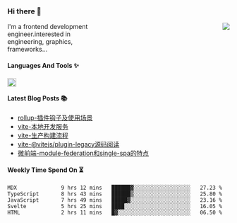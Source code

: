 <!--
**zhaohuanyuu/zhaohuanyuu** is a ✨ _special_ ✨ repository because its `README.md` (this file) appears on your GitHub profile.
-->

### Hi there 👋

<picture>
  <source media="(prefers-color-scheme: dark)" srcset="https://github-readme-stats.vercel.app/api?username=zhaohuanyuu&count_private=true&show_icons=true&theme=city_lights&hide_title=true">
  <img align="right" src="https://github-readme-stats.vercel.app/api?username=zhaohuanyuu&count_private=true&show_icons=true&hide_title=true">
</picture>

<p align="left" style="width:40%">I'm a frontend development engineer.interested in engineering, graphics, frameworks...</p>

#### Languages And Tools ✨

<img align="left" height="20" src="https://skillicons.dev/icons?i=js,ts,nodejs,rust,react,vue,svelte,gatsby,graphql,nestjs" />

</br>

#### Latest Blog Posts 📚
<!-- BLOG-POST-LIST:START -->
- [rollup-插件钩子及使用场景](https://auu.zone/post/rollup-plugin)
- [vite-本地开发服务](https://auu.zone/post/vite-server)
- [vite-生产构建流程](https://auu.zone/post/vite-build)
- [vite-@vitejs/plugin-legacy源码阅读](https://auu.zone/post/vite-legacy)
- [微前端-module-federation和single-spa的特点](https://auu.zone/post/micro-fe)
<!-- BLOG-POST-LIST:END -->

#### Weekly Time Spend On ⏳
<!--START_SECTION:waka-->

```text
MDX              9 hrs 12 mins   ██████▓░░░░░░░░░░░░░░░░░░   27.23 %
TypeScript       8 hrs 43 mins   ██████▒░░░░░░░░░░░░░░░░░░   25.80 %
JavaScript       7 hrs 49 mins   █████▓░░░░░░░░░░░░░░░░░░░   23.16 %
Svelte           5 hrs 25 mins   ████░░░░░░░░░░░░░░░░░░░░░   16.05 %
HTML             2 hrs 11 mins   █▓░░░░░░░░░░░░░░░░░░░░░░░   06.50 %
```

<!--END_SECTION:waka-->
